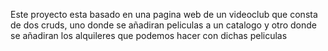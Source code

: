 Este proyecto esta basado en una pagina web de un videoclub que consta de dos cruds, uno donde se añadiran peliculas a un catalogo y otro donde se añadiran los alquileres que podemos hacer con dichas peliculas
